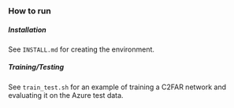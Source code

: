 ### How to run

##### Installation

See `INSTALL.md` for creating the environment.

##### Training/Testing

See `train_test.sh` for an example of training a C2FAR network and
evaluating it on the Azure test data.
